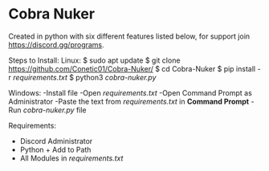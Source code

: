 # Cobra Nuker
Created in python with six different features listed below, for support join https://discord.gg/programs.

Steps to Install:
 Linux:
  $ sudo apt update
  $ git clone https://github.com/Conetic01/Cobra-Nuker/
  $ cd Cobra-Nuker
  $ pip install -r _requirements.txt_
  $ python3 _cobra-nuker.py_

 Windows:
  -Install file
  -Open _requirements.txt_
  -Open Command Prompt as Administrator
  -Paste the text from _requirements.txt_ in **Command Prompt**
  -Run _cobra-nuker.py_ file

Requirements:
- Discord Administrator
- Python + Add to Path
- All Modules in _requirements.txt_


